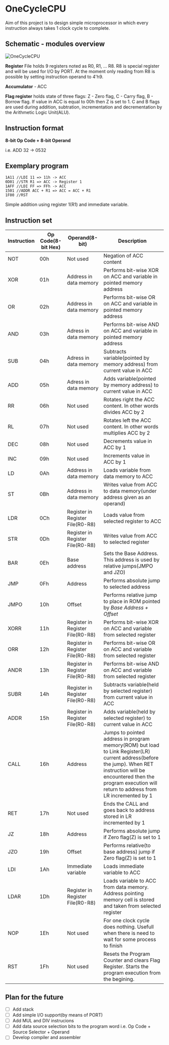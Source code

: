 # OneCycleCPU
Aim of this project is to design simple microprocessor in which every instruction always takes 1 clock cycle to complete. 

## Schematic - modules overview
![OneCycleCPU](https://github.com/orszoooo/OneCycleCPU/assets/117857476/1b6cbc9a-08ae-4fcf-9cc1-31085698004d)

**Register** File holds 9 registers noted as R0, R1, ... R8. R8 is special register and will be used for I/O by PORT. At the moment only reading from R8 is possible by setting instruction operand to 4'h9. 

**Accumulator** - ACC

**Flag register** holds state of three flags: Z - Zero flag, C - Carry flag, B - Borrow flag. If value in ACC is equal to 00h then Z is set to 1. C and B flags are used during addition, subtration, incrementation and decrementation by the Arithmetic Logic Unit(ALU). 

## Instruction format
**8-bit Op Code + 8-bit Operand** 

i.e. ADD 32 -> 0532

## Exemplary program 
```
1A11 //LDI 11 => 11h -> ACC
0D01 //STR R1 => ACC -> Register 1
1AFF //LDI FF => FFh -> ACC
1501 //ADDR ACC + R1 => ACC = ACC + R1
1F00 //RST 
```
Simple addition using register 1(R1) and immediate variable. 

## Instruction set
Instruction|Op Code(8-bit Hex)|Operand(8-bit)|Description
---|---|---|---
NOT|00h|Not used|Negation of ACC content
XOR|01h|Address in data memory|Performs bit-wise XOR on ACC and variable in pointed memory address 
OR|02h|Address in data memory|Performs bit-wise OR on ACC and variable in pointed memory address 
AND|03h|Adress in data memory|Performs bit-wise AND on ACC and variable in pointed memory address
SUB|04h|Adress in data memory|Subtracts variable(pointed by memory address) from current value in ACC
ADD|05h|Adress in data memory|Adds variable(pointed by memory address) to current value in ACC
RR|06h|Not used|Rotates right the ACC content. In other words divides ACC by 2
RL|07h|Not used|Rotates left the ACC content. In other words multiplies ACC by 2
DEC|08h|Not used|Decrements value in ACC by 1
INC|09h|Not used|Increments value in ACC by 1
LD|0Ah|Address in data memory|Loads variable from data memory to ACC
ST|0Bh|Address in data memory|Writes value from ACC to data memory(under address given as an operand)
LDR|0Ch|Register in Register File(R0-R8)|Loads value from selected register to ACC
STR|0Dh|Register in Register File(R0-R8)|Writes value from ACC to selected register
BAR|0Eh|Base address|Sets the Base Address. This address is used by relative jumps(JMPO and JZO)
JMP|0Fh|Address|Performs absolute jump to selected address
JMPO|10h|Offset|Performs relative jump to place in ROM pointed by *Base Address + Offset*
XORR|11h|Register in Register File(R0-R8)|Performs bit-wise XOR on ACC and variable from selected register  
ORR|12h|Register in Register File(R0-R8)|Performs bit-wise OR on ACC and variable from selected register 
ANDR|13h|Register in Register File(R0-R8)|Performs bit-wise AND on ACC and variable from selected register 
SUBR|14h|Register in Register File(R0-R8)|Subtracts variable(held by selected register) from current value in ACC
ADDR|15h|Register in Register File(R0-R8)|Adds variable(held by selected register) to current value in ACC
CALL|16h|Address|Jumps to pointed address in program memory(ROM) but load to Link Register(LR) current address(before the jump). When RET instruction will be encountered then the program execution will return to address from LR incremented by 1
RET|17h|Not used|Ends the CALL and goes back to address stored in LR incremented by 1
JZ|18h|Address|Performs absolute jump if Zero flag(Z) is set to 1
JZO|19h|Offset|Performs relative(to base address) jump if Zero flag(Z) is set to 1
LDI|1Ah|Immediate variable|Loads immediate variable to ACC
LDAR|1Dh|Register in Register File(R0-R8)|Loads variable to ACC from data memory. Address pointing memory cell is stored and taken from selected register
NOP|1Eh|Not used|For one clock cycle does nothing. Usefull when there is need to wait for some process to finish
RST|1Fh|Not used|Resets the Program Counter and clears Flag Register. Starts the program execution from the begining.

## Plan for the future
- [ ] Add stack
- [ ] Add simple I/O support(by means of PORT)
- [ ] Add MUL and DIV instrucions
- [ ] Add data source selection bits to the program word i.e. Op Code + Source Selector + Operand
- [ ] Develop compiler and assembler 
